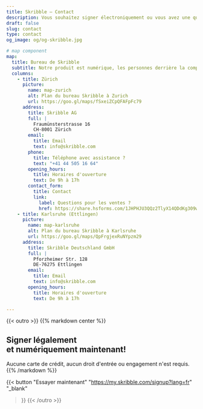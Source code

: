```yaml
---
title: Skribble – Contact
description: Vous souhaitez signer électroniquement ou vous avez une question ? N'hésitez pas à nous contacter par téléphone ou par e-mail.
draft: false
slug: contact
type: contact
og_image: og/og-skribble.jpg

# map component
map:
  title: Bureau de Skribble
  subtitle: Notre produit est numérique, les personnes derrière la compagnie en chair et en os. Vous pouvez les rencontrer dans nos bureaux en Suisse et en Allemagne.
  columns:
    - title: Zürich
      picture:
        name: map-zurich
        alt: Plan du bureau Skribble à Zurich
        url: https://goo.gl/maps/fSxeiZCpQFAFpFc79
      address:
        title: Skribble AG
        full: |
          Fraumünsterstrasse 16
          CH-8001 Zürich
        email:
          title: Email 
          text: info@skribble.com
        phone: 
          title: Téléphone avec assistance ?
          text: "+41 44 505 16 64"
        opening_hours:
          title: Horaires d'ouverture
          text: De 9h à 17h
        contact_form:
          title: Contact 
          link:
            label: Questions pour les ventes ?
            href: https://share.hsforms.com/1JHPHJU3QQz2TlyX14QDdKg309ws
    - title: Karlsruhe (Ettlingen)
      picture:
        name: map-karlsruhe
        alt: Plan du bureau Skribble à Karlsruhe
        url: https://goo.gl/maps/QpFrgjexRuNYpzm29
      address:
        title: Skribble Deutschland GmbH
        full: |
          Pforzheimer Str. 128
          DE-76275 Ettlingen
        email:
          title: Email 
          text: info@skribble.com
        opening_hours:
          title: Horaires d'ouverture
          text: De 9h à 17h

---
```


[//]: # (--------------------------------------------------------------------------------------------------------------)

{{< outro >}}
{{% markdown center %}}
## Signer légalement <br class="hide-for-mobile">et numériquement maintenant!
Aucune carte de crédit, aucun droit d'entrée
ou engagement n'est requis.
{{% /markdown %}}

{{< button
  "Essayer maintenant"
  "https://my.skribble.com/signup?lang=fr"
  "_blank"
>}}
{{< /outro >}}
